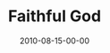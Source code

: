 ---
layout: message
category: message
series: "The Faithful"
title: "Faithful God"
date: 2010-08-15-00-00
message_id: 633
audio: "http://s3.amazonaws.com/crossroads-media/message/audio/TheFaithful01.mp3"
audio-duration: "34:52"
program: "http://s3.amazonaws.com/crossroads-media/documents/08_14-15_10Program.pdf"
description: "Brian Tome talks about God's Faithfulness."
video: "http://s3.amazonaws.com/crossroads-media/message/video/TheFaithful01.mp4"
video-duration: "34:56"
video-image: "http://s3.amazonaws.com/crossroads-media/images/TheFaithful01_Still.jpg"
explicit: false
---